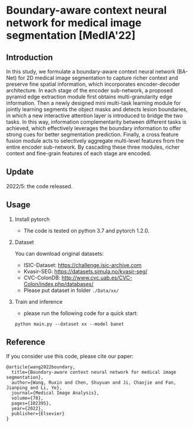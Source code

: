 # Boundary-aware context neural network for medical image segmentation [MedIA'22]

## Introduction

In this study, we formulate a boundary-aware context neural network (BA-Net) for 2D medical image segmentation to capture richer context and preserve fine spatial information, which incorporates encoder-decoder architecture. In each stage of the encoder sub-network, a proposed pyramid edge extraction module first obtains multi-granularity edge information. Then a newly designed mini multi-task learning module for jointly learning segments the object masks and detects lesion boundaries, in which a new interactive attention layer is introduced to bridge the two tasks. In this way, information complementarity between different tasks is achieved, which effectively leverages the boundary information to offer strong cues for better segmentation prediction. Finally, a cross feature fusion module acts to selectively aggregate multi-level features from the entire encoder sub-network. By cascading these three modules, richer context and fine-grain features of each stage are encoded.


## Update

2022/5: the code released.

## Usage

1. Install pytorch 

   - The code is tested on python 3.7 and pytorch 1.2.0.

2. Dataset
   
   You can download original datasets:
   - ISIC-Dataset: https://challenge.isic-archive.com
   - Kvasir-SEG: https://datasets.simula.no/kvasir-seg/
   - CVC-ColonDB: http://www.cvc.uab.es/CVC-Colon/index.php/databases/
   - Please put dataset in folder `./Data/xx/`

3. Train and inference

   - please run the following code for a quick start:
   ```
   python main.py --dataset xx --model banet
   ```

## Reference

If you consider use this code, please cite our paper:

```
@article{wang2022boundary,
  title={Boundary-aware context neural network for medical image segmentation},
  author={Wang, Ruxin and Chen, Shuyuan and Ji, Chaojie and Fan, Jianping and Li, Ye},
  journal={Medical Image Analysis},
  volume={78},
  pages={102395},
  year={2022},
  publisher={Elsevier}
}
```

     
 

